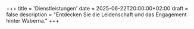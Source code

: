 +++
title = 'Dienstleistungen'
date = 2025-06-22T20:00:00+02:00
draft = false
description = "Entdecken Sie die Leidenschaft und das Engagement hinter Waberna."
+++
